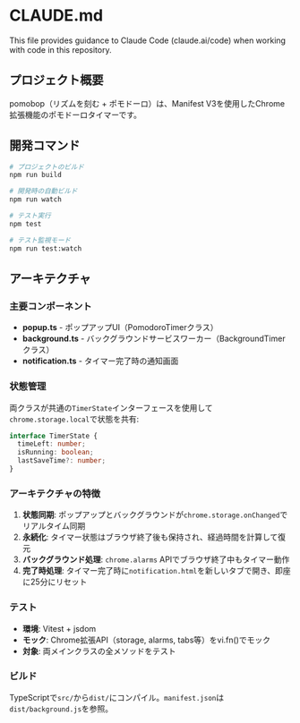 # CLAUDE.md

This file provides guidance to Claude Code (claude.ai/code) when working with code in this repository.

## プロジェクト概要

pomobop（リズムを刻む + ポモドーロ）は、Manifest V3を使用したChrome拡張機能のポモドーロタイマーです。

## 開発コマンド

```bash
# プロジェクトのビルド
npm run build

# 開発時の自動ビルド
npm run watch

# テスト実行
npm test

# テスト監視モード
npm run test:watch
```

## アーキテクチャ

### 主要コンポーネント

- **popup.ts** - ポップアップUI（PomodoroTimerクラス）
- **background.ts** - バックグラウンドサービスワーカー（BackgroundTimerクラス）
- **notification.ts** - タイマー完了時の通知画面

### 状態管理

両クラスが共通の`TimerState`インターフェースを使用して`chrome.storage.local`で状態を共有:

```typescript
interface TimerState {
  timeLeft: number;
  isRunning: boolean;
  lastSaveTime?: number;
}
```

### アーキテクチャの特徴

1. **状態同期**: ポップアップとバックグラウンドが`chrome.storage.onChanged`でリアルタイム同期
2. **永続化**: タイマー状態はブラウザ終了後も保持され、経過時間を計算して復元
3. **バックグラウンド処理**: `chrome.alarms` APIでブラウザ終了中もタイマー動作
4. **完了時処理**: タイマー完了時に`notification.html`を新しいタブで開き、即座に25分にリセット

### テスト

- **環境**: Vitest + jsdom
- **モック**: Chrome拡張API（storage, alarms, tabs等）をvi.fn()でモック
- **対象**: 両メインクラスの全メソッドをテスト

### ビルド

TypeScriptで`src/`から`dist/`にコンパイル。`manifest.json`は`dist/background.js`を参照。